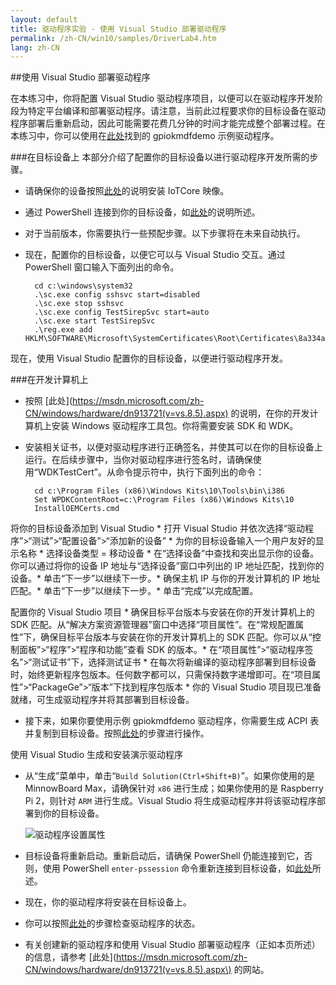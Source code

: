 ```yaml
---
layout: default
title: 驱动程序实验 - 使用 Visual Studio 部署驱动程序
permalink: /zh-CN/win10/samples/DriverLab4.htm
lang: zh-CN
---
```


##使用 Visual Studio 部署驱动程序 

在本练习中，你将配置 Visual Studio 驱动程序项目，以便可以在驱动程序开发阶段为特定平台编译和部署驱动程序。请注意，当前此过程要求你的目标设备在驱动程序部署后重新启动，因此可能需要花费几分钟的时间才能完成整个部署过程。在本练习中，你可以使用在[此处](https://github.com/ms-iot/samples/tree/develop/DriverSamples)找到的 gpiokmdfdemo 示例驱动程序。

###在目标设备上
本部分介绍了配置你的目标设备以进行驱动程序开发所需的步骤。

* 请确保你的设备按照[此处]({{site.baseurl}}/{{page.lang}}/GetStarted.htm)的说明安装 IoTCore 映像。
* 通过 PowerShell 连接到你的目标设备，如[此处]({{site.baseurl}}/{{page.lang}}/win10/samples/PowerShell.htm)的说明所述。
* 对于当前版本，你需要执行一些预配步骤。以下步骤将在未来自动执行。
* 现在，配置你的目标设备，以便它可以与 Visual Studio 交互。通过 PowerShell 窗口输入下面列出的命令。
		
		cd c:\windows\system32
		.\sc.exe config sshsvc start=disabled
		.\sc.exe stop sshsvc
		.\sc.exe config TestSirepSvc start=auto
		.\sc.exe start TestSirepSvc
		.\reg.exe add HKLM\SOFTWARE\Microsoft\SystemCertificates\Root\Certificates\8a334aa8052dd244a647306a76b8178fa215f344
		
现在，使用 Visual Studio 配置你的目标设备，以便进行驱动程序开发。

###在开发计算机上

* 按照 \[此处\]\(https://msdn.microsoft.com/zh-CN/windows/hardware/dn913721(v=vs.8.5).aspx) 的说明，在你的开发计算机上安装 Windows 驱动程序工具包。你将需要安装 SDK 和 WDK。

* 安装相关证书，以便对驱动程序进行正确签名，并使其可以在你的目标设备上运行。在后续步骤中，当你对驱动程序进行签名时，请确保使用“WDKTestCert”。从命令提示符中，执行下面列出的命令：

		cd c:\Program Files (x86)\Windows Kits\10\Tools\bin\i386
		Set WPDKContentRoot=c:\Program Files (x86)\Windows Kits\10		
		InstallOEMCerts.cmd

 将你的目标设备添加到 Visual Studio \* 打开 Visual Studio 并依次选择“驱动程序”\>“测试”\>“配置设备”\>“添加新的设备” \* 为你的目标设备输入一个用户友好的显示名称 \* 选择设备类型 = 移动设备 \* 在“选择设备”中查找和突出显示你的设备。你可以通过将你的设备 IP 地址与“选择设备”窗口中列出的 IP 地址匹配，找到你的设备。\* 单击“下一步”以继续下一步。\* 确保主机 IP 与你的开发计算机的 IP 地址匹配。\* 单击“下一步”以继续下一步。\* 单击“完成”以完成配置。
	
 配置你的 Visual Studio 项目 \* 确保目标平台版本与安装在你的开发计算机上的 SDK 匹配。从“解决方案资源管理器”窗口中选择“项目属性”。在“常规配置属性”下，确保目标平台版本与安装在你的开发计算机上的 SDK 匹配。你可以从“控制面板”\>“程序”\>“程序和功能”查看 SDK 的版本。\* 在“项目属性”\>“驱动程序签名”\>“测试证书”下，选择测试证书 \* 在每次将新编译的驱动程序部署到目标设备时，始终更新程序包版本。任何数字都可以，只需保持数字递增即可。在“项目属性”\>“PackageGe”\>“版本”下找到程序包版本 \* 你的 Visual Studio 项目现已准备就绪，可生成驱动程序并将其部署到目标设备。
	

* 接下来，如果你要使用示例 gpiokmdfdemo 驱动程序，你需要生成 ACPI 表并复制到目标设备。按照[此处]({{site.baseurl}}/{{page.lang}}/win10/samples/DriverLab2.htm)的步骤进行操作。


使用 Visual Studio 生成和安装演示驱动程序

* 从“生成”菜单中，单击“`Build Solution(Ctrl+Shift+B)`”。如果你使用的是 MinnowBoard Max，请确保针对 `x86` 进行生成；如果你使用的是 Raspberry Pi 2，则针对 `ARM` 进行生成。Visual Studio 将生成驱动程序并将该驱动程序部署到你的目标设备。

    ![驱动程序设置属性]({{site.baseurl}}/images/DriverLab/driver-build-option.png)

* 目标设备将重新启动。重新启动后，请确保 PowerShell 仍能连接到它，否则，使用 PowerShell `enter-pssession` 命令重新连接到目标设备，如[此处]({{site.baseurl}}/{{page.lang}}/win10/samples/PowerShell.htm)所述。

* 现在，你的驱动程序将安装在目标设备上。
* 你可以按照[此处]({{site.baseurl}}/{{page.lang}}/win10/samples/DriverLab3.htm)的步骤检查驱动程序的状态。
* 有关创建新的驱动程序和使用 Visual Studio 部署驱动程序（正如本页所述）的信息，请参考 \[此处\]\(https://msdn.microsoft.com/zh-CN/windows/hardware/dn913721(v=vs.8.5).aspx\) 的网站。
